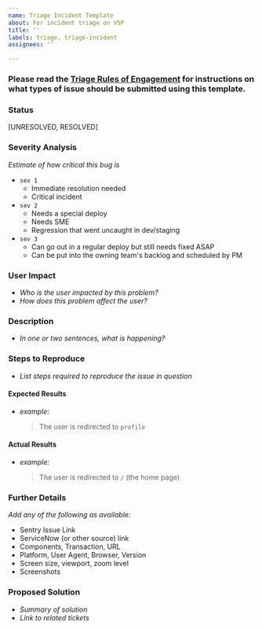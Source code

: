 ```yaml
---
name: Triage Incident Template
about: For incident triage on VSP
title: ''
labels: triage, triage-incident
assignees: ''

---
```


### Please read the [Triage Rules of Engagement](https://github.com/department-of-veterans-affairs/va.gov-team/blob/master/platform/triage/Rules%20of%20Engagement%20with%20Triage.md) for instructions on what types of issue should be submitted using this template.

### Status

[UNRESOLVED, RESOLVED]

### Severity Analysis

*Estimate of how critical this bug is*

- `sev 1` 
    - Immediate resolution needed
    - Critical incident
- `sev 2` 
    - Needs a special deploy
    - Needs SME
    - Regression that went uncaught in dev/staging
- `sev 3` 
    - Can go out in a regular deploy but still needs fixed ASAP
    - Can be put into the owning team's backlog and scheduled by PM

### User Impact 

- *Who is the user impacted by this problem?*
- *How does this problem affect the user?*

### Description

- *In one or two sentences, what is happening?*

### Steps to Reproduce

- *List steps required to reproduce the issue in question*

#### Expected Results

- *example:* 

  > The user is redirected to `profile`


#### Actual Results

- *example:* 

  > The user is redirected to `/` (the home page)


### Further Details
*Add any of the following as available:*

- Sentry Issue Link
- ServiceNow (or other source) link
- Components, Transaction, URL
- Platform, User Agent, Browser, Version
- Screen size, viewport, zoom level
- Screenshots

### Proposed Solution

- *Summary of solution*
- *Link to related tickets*
